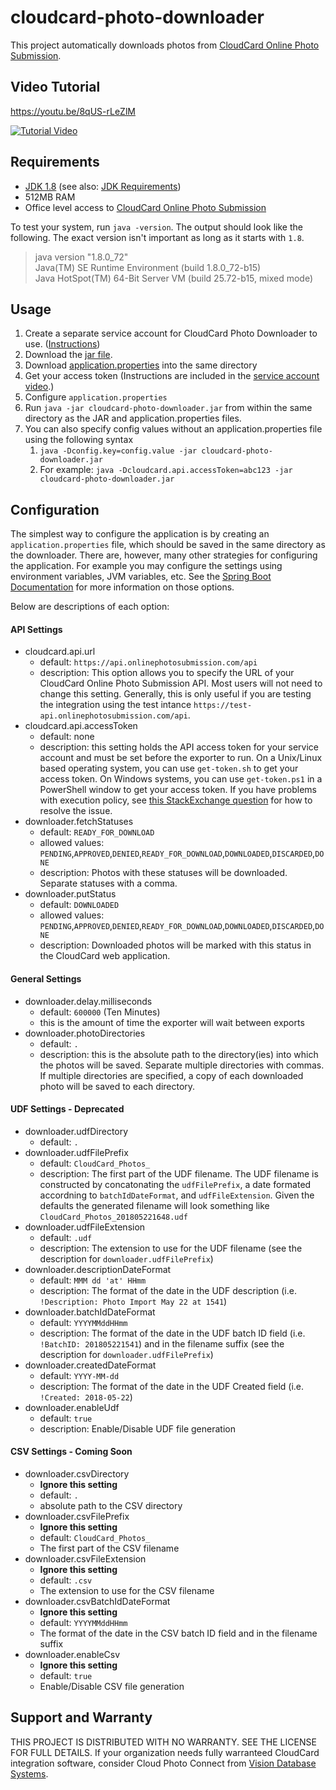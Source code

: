 # cloudcard-photo-downloader

This project automatically downloads photos from [CloudCard Online Photo Submission](http://onlinephotosubmission.com/).

## Video Tutorial
https://youtu.be/8qUS-rLeZlM

[![Tutorial Video](https://img.youtube.com/vi/0KcCnMOf1jA/0.jpg)](https://youtu.be/8qUS-rLeZlM)

## Requirements

- [JDK 1.8](https://www.oracle.com/technetwork/java/javase/downloads/jdk8-downloads-2133151.html) (see also: [JDK Requirements](https://docs.oracle.com/javase/8/docs/technotes/guides/install/windows_system_requirements.html#A1097784))
- 512MB RAM
- Office level access to [CloudCard Online Photo Submission](http://onlinephotosubmission.com/)

To test your system, run `java -version`.  The output should look like the following.  The exact version isn't important as long as it starts with `1.8`.
> java version "1.8.0_72"<br/>
> Java(TM) SE Runtime Environment (build 1.8.0_72-b15)<br/>
> Java HotSpot(TM) 64-Bit Server VM (build 25.72-b15, mixed mode)<br/>

## Usage

1. Create a separate service account for CloudCard Photo Downloader to use. ([Instructions](https://www.youtube.com/watch?v=ZfrjFwrkwZQ))
1. Download the [jar file](https://github.com/online-photo-submission/cloudcard-photo-downloader/raw/master/cloudcard-photo-downloader.jar).
1. Download [application.properties](https://raw.githubusercontent.com/online-photo-submission/cloudcard-photo-downloader/master/src/main/resources/application.properties) into the same directory
1. Get your access token (Instructions are included in the [service account video](https://www.youtube.com/watch?v=ZfrjFwrkwZQ).)
1. Configure `application.properties`
1. Run `java -jar cloudcard-photo-downloader.jar` from within the same directory as the JAR and application.properties files.
1. You can also specify config values without an application.properties file using the following syntax
    1. `java -Dconfig.key=config.value -jar cloudcard-photo-downloader.jar`
    1. For example: `java -Dcloudcard.api.accessToken=abc123 -jar cloudcard-photo-downloader.jar`


## Configuration

The simplest way to configure the application is by creating an `application.properties` file, which should be saved in the same directory as the downloader.  There are, however, many other strategies for configuring the application.  For example you may configure the settings using environment variables, JVM variables, etc.  See the [Spring Boot Documentation](https://docs.spring.io/spring-boot/docs/current/reference/html/boot-features-external-config.html) for more information on those options.

Below are descriptions of each option:

#### API Settings
- cloudcard.api.url  
  - default: `https://api.onlinephotosubmission.com/api`
  - description: This option allows you to specify the URL of your CloudCard Online Photo Submission API.  Most users will not need to change this setting.  Generally, this is only useful if you are testing the integration using the test intance `https://test-api.onlinephotosubmission.com/api`.
- cloudcard.api.accessToken
  - default: none
  - description: this setting holds the API access token for your service account and must be set before the exporter to run. On a Unix/Linux based operating system, you can use `get-token.sh` to get your access token. On Windows systems, you can use `get-token.ps1` in a PowerShell window to get your access token. If you have problems with execution policy, see [this StackExchange question](https://superuser.com/questions/106360/how-to-enable-execution-of-powershell-scripts) for how to resolve the issue.
- downloader.fetchStatuses
  - default: `READY_FOR_DOWNLOAD`
  - allowed values: `PENDING`,`APPROVED`,`DENIED`,`READY_FOR_DOWNLOAD`,`DOWNLOADED`,`DISCARDED`,`DONE`
  - description: Photos with these statuses will be downloaded. Separate statuses with a comma.
- downloader.putStatus
  - default: `DOWNLOADED`
  - allowed values: `PENDING`,`APPROVED`,`DENIED`,`READY_FOR_DOWNLOAD`,`DOWNLOADED`,`DISCARDED`,`DONE`
  - description: Downloaded photos will be marked with this status in the CloudCard web application.

#### General Settings
- downloader.delay.milliseconds
  - default: `600000` (Ten Minutes)
  - this is the amount of time the exporter will wait between exports
- downloader.photoDirectories
  - default: `.`
  - description: this is the absolute path to the directory(ies) into which the photos will be saved. Separate multiple directories with commas.  If multiple directories are specified, a copy of each downloaded photo will be saved to each directory. 
  
#### UDF Settings - Deprecated
- downloader.udfDirectory
  - default: `.`
- downloader.udfFilePrefix
  - default: `CloudCard_Photos_`
  - description: The first part of the UDF filename.  The UDF filename is constructed by concatonating the `udfFilePrefix`, a date formated accordning to `batchIdDateFormat`, and `udfFileExtension`.  Given the defaults the generated filename will look something like `CloudCard_Photos_201805221648.udf`
- downloader.udfFileExtension
  - default: `.udf`
  - description: The extension to use for the UDF filename (see the description for `downloader.udfFilePrefix`)
- downloader.descriptionDateFormat
  - default: `MMM dd 'at' HHmm`
  - description: The format of the date in the UDF description (i.e. `!Description: Photo Import May 22 at 1541`)
- downloader.batchIdDateFormat
  - default: `YYYYMMddHHmm`
  - description: The format of the date in the UDF batch ID field (i.e. `!BatchID: 201805221541`) and in the filename suffix (see the description for `downloader.udfFilePrefix`) 
- downloader.createdDateFormat
  - default: `YYYY-MM-dd`
  - description: The format of the date in the UDF Created field (i.e. `!Created: 2018-05-22`)
- downloader.enableUdf
  - default: `true`
  - description: Enable/Disable UDF file generation
  
#### CSV Settings - Coming Soon
- downloader.csvDirectory
  - **Ignore this setting**
  - default: `.`
  - absolute path to the CSV directory
- downloader.csvFilePrefix
  - **Ignore this setting**
  - default: `CloudCard_Photos_`
  - The first part of the CSV filename
- downloader.csvFileExtension
  - **Ignore this setting**
  - default: `.csv`
  - The extension to use for the CSV filename
- downloader.csvBatchIdDateFormat
  - **Ignore this setting**
  - default: `YYYYMMddHHmm`
  - The format of the date in the CSV batch ID field and in the filename suffix
- downloader.enableCsv
  - **Ignore this setting**
  - default: `true`
  - Enable/Disable CSV file generation

## Support and Warranty
THIS PROJECT IS DISTRIBUTED WITH NO WARRANTY.  SEE THE LICENSE FOR FULL DETAILS.
If your organization needs fully warranteed CloudCard integration software, consider Cloud Photo Connect from [Vision Database Systems](http://www.visiondatabase.com/).
